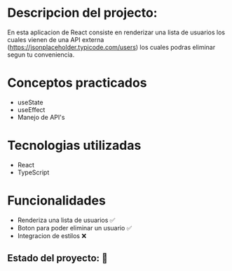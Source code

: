 # Descripcion del projecto:
En esta aplicacion de React consiste en renderizar una lista de usuarios los cuales vienen de una API externa (https://jsonplaceholder.typicode.com/users) los cuales podras eliminar segun tu conveniencia.

# Conceptos practicados
- useState
- useEffect
- Manejo de API's

# Tecnologias utilizadas
- React
- TypeScript

# Funcionalidades
- Renderiza una lista de usuarios ✅
- Boton para poder eliminar un usuario ✅
- Integracion de estilos ❌

## Estado del proyecto: 🔵
